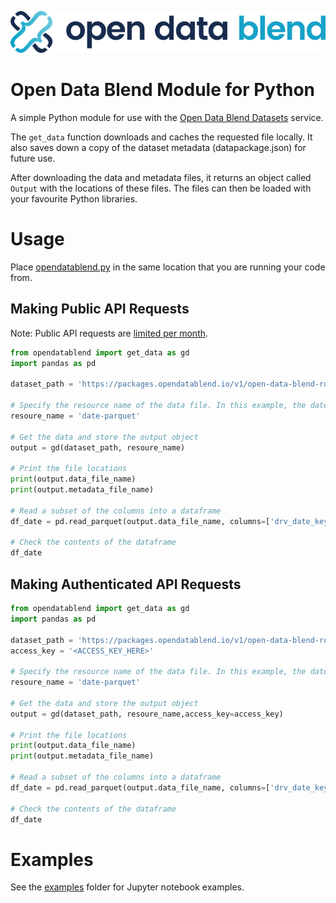 ![alt text](images/odblogo.png "Open Data Blend")

# Open Data Blend Module for Python

A simple Python module for use with the [Open Data Blend Datasets](https://www.opendatablend.io/datasets) service.

The `get_data` function  downloads and caches the requested file locally. It also saves down a copy of the dataset metadata (datapackage.json) for future use.

After downloading the data and metadata files, it returns an object called `Output` with the locations of these files. The files can then be loaded with your favourite Python libraries.

# Usage

Place [opendatablend.py](./opendatablend/opendatablend.py) in the same location that you are running your code from.

## Making Public API Requests

Note: Public API requests are [limited per month](https://docs.opendatablend.io/open-data-blend-datasets/dataset-api#usage-limits).

```python
from opendatablend import get_data as gd
import pandas as pd

dataset_path = 'https://packages.opendatablend.io/v1/open-data-blend-road-safety/datapackage.json'

# Specify the resource name of the data file. In this example, the date data file will be requested in .parquet format.
resoure_name = 'date-parquet'

# Get the data and store the output object
output = gd(dataset_path, resoure_name)

# Print the file locations
print(output.data_file_name)
print(output.metadata_file_name)

# Read a subset of the columns into a dataframe
df_date = pd.read_parquet(output.data_file_name, columns=['drv_date_key', 'drv_date', 'drv_month_name', 'drv_month_number', 'drv_quarter_name', 'drv_quarter_number', 'drv_year'])

# Check the contents of the dataframe
df_date
```

## Making Authenticated API Requests
```python
from opendatablend import get_data as gd
import pandas as pd

dataset_path = 'https://packages.opendatablend.io/v1/open-data-blend-road-safety/datapackage.json'
access_key = '<ACCESS_KEY_HERE>'

# Specify the resource name of the data file. In this example, the date data file will be requested in .parquet format.
resoure_name = 'date-parquet'

# Get the data and store the output object
output = gd(dataset_path, resoure_name,access_key=access_key)

# Print the file locations
print(output.data_file_name)
print(output.metadata_file_name)

# Read a subset of the columns into a dataframe
df_date = pd.read_parquet(output.data_file_name, columns=['drv_date_key', 'drv_date', 'drv_month_name', 'drv_month_number', 'drv_quarter_name', 'drv_quarter_number', 'drv_year'])

# Check the contents of the dataframe
df_date
```

# Examples

See the [examples](./examples) folder for Jupyter notebook examples.
